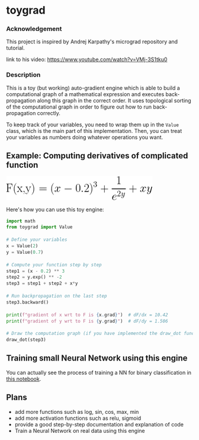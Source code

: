 # toygrad

### Acknowledgement
This project is inspired by Andrej Karpathy's micrograd repository and tutorial.

link to his video: https://www.youtube.com/watch?v=VMj-3S1tku0

### Description
This is a toy (but working) auto-gradient engine which is able to build a computational graph of a mathematical expression and executes back-propagation along this graph in the correct order. It uses topological sorting of the computational graph in order to figure out how to run back-propagation correctly.

To keep track of your variables, you need to wrap them up in the `Value` class, which is the main part of this implementation. Then, you can treat your variables as numbers doing whatever operations you want.

## Example: Computing derivatives of complicated function

![Function](formula1.png)

Here's how you can use this toy engine:

```python
import math
from toygrad import Value

# Define your variables
x = Value(2)
y = Value(0.7)

# Compute your function step by step
step1 = (x - 0.2) ** 3
step2 = y.exp() ** -2
step3 = step1 + step2 + x*y

# Run backpropagation on the last step
step3.backward()

print(f"gradient of x wrt to F is {x.grad}")  # dF/dx = 10.42
print(f"gradient of y wrt to F is {y.grad}")  # dF/dy = 1.506

# Draw the computation graph (if you have implemented the draw_dot function)
draw_dot(step3)
```
## Training small Neural Network using this engine
You can actually see the process of training a NN for binary classification
in [this notebook](usage_example.ipynb).

## Plans
- add more functions such as log, sin, cos, max, min
- add more activation functions such as relu, sigmoid
- provide a good step-by-step documentation and explanation of code
- Train a Neural Network on real data using this engine
